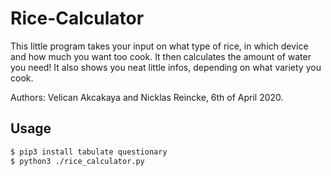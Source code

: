 # Rice-Calculator

This little program takes your input on what type of rice,
in which device and how much you want too cook.
It then calculates the amount of water you need!
It also shows you neat little infos,
depending on what variety you cook.

Authors: Velican Akcakaya and Nicklas Reincke, 6th of April 2020.

## Usage

```bash
$ pip3 install tabulate questionary
$ python3 ./rice_calculator.py
```
